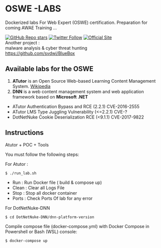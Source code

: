 
#  OSWE -LABS 

Dockerized labs For Web Expert (OSWE) certification. Preparation for coming AWAE Training ... 
 

[![GitHub Repo stars](https://img.shields.io/github/stars/svdwi?style=social)](https://twitter.com/aziz_saadaoui)
[![Twitter Follow](https://img.shields.io/twitter/follow/aziz_saadaoui?style=social)](https://twitter.com/intel_owl)
[![Official Site](https://img.shields.io/badge/official-site-blue)](https://github.com/svdwi)
<br/>
Another project :<br/>
malware analysis & cyber threat hunting <br/>
https://github.com/svdwi/BlueBox<br/>


## Available labs for the OSWE 

 1. **ATutor** is an Open Source Web-based Learning Content Management
    System. [Wikipedia](https://en.wikipedia.org/wiki/ATutor)
 2. **DNN** is a web content management system and web application framework based on **Microsoft .NET**

 - ATutor Authentication Bypass and RCE (2.2.1) CVE-2016-2555
 - ATutor LMS Type Juggling Vulnerability (<=2.2.1) CVE-?
 - DotNetNuke Cookie Deserialization RCE (<9.1.1) CVE-2017-9822



## Instructions
Atutor + POC + Tools 

You must follow the following steps:

For Atutor : 

 ```
$ ./run_lab.sh
```
-   Run : Run Docker file ( build & compose up)
-   Clean : Clear all Logs File
-   Stop : Stop all docker container
-   Ports : Check Ports Of lab for any error

For  DotNetNuke-DNN
 ```
$ cd DotNetNuke-DNN/dnn-platform-version
```
 Compile compose file (docker-compose.yml) with Docker Compose in Powershell or Bash (WSL) console:
 ```
$ docker-compose up
```



